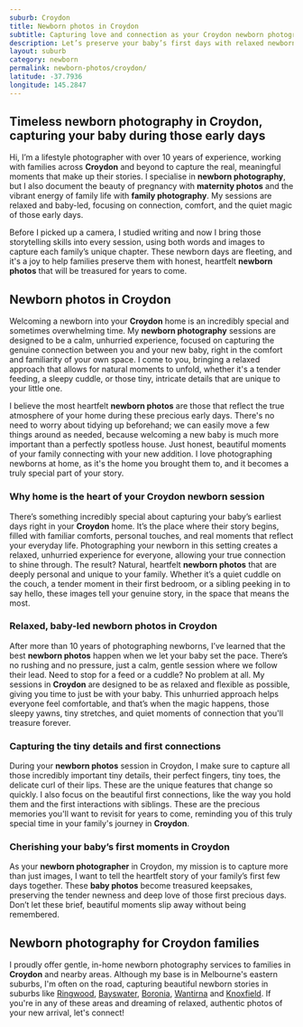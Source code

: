 ```yaml
---
suburb: Croydon
title: Newborn photos in Croydon
subtitle: Capturing love and connection as your Croydon newborn photographer
description: Let’s preserve your baby’s first days with relaxed newborn photography in Croydon, perfect for families who want a laid back experience.
layout: suburb
category: newborn
permalink: newborn-photos/croydon/
latitude: -37.7936
longitude: 145.2847
---
```


## Timeless newborn photography in Croydon, capturing your baby during those early days

Hi, I’m a lifestyle photographer with over 10 years of experience, working with families across **Croydon** and beyond to capture the real, meaningful moments that make up their stories. I specialise in **newborn photography**, but I also document the beauty of pregnancy with **maternity photos** and the vibrant energy of family life with **family photography**. My sessions are relaxed and baby-led, focusing on connection, comfort, and the quiet magic of those early days.

Before I picked up a camera, I studied writing and now I bring those storytelling skills into every session, using both words and images to capture each family’s unique chapter. These newborn days are fleeting, and it's a joy to help families preserve them with honest, heartfelt **newborn photos** that will be treasured for years to come.

## Newborn photos in Croydon

Welcoming a newborn into your **Croydon** home is an incredibly special and sometimes overwhelming time. My **newborn photography** sessions are designed to be a calm, unhurried experience, focused on capturing the genuine connection between you and your new baby, right in the comfort and familiarity of your own space. I come to you, bringing a relaxed approach that allows for natural moments to unfold, whether it's a tender feeding, a sleepy cuddle, or those tiny, intricate details that are unique to your little one.

I believe the most heartfelt **newborn photos** are those that reflect the true atmosphere of your home during these precious early days. There's no need to worry about tidying up beforehand; we can easily move a few things around as needed, because welcoming a new baby is much more important than a perfectly spotless house. Just honest, beautiful moments of your family connecting with your new addition. I love photographing newborns at home, as it's the home you brought them to, and it becomes a truly special part of your story.

### Why home is the heart of your Croydon newborn session

There’s something incredibly special about capturing your baby’s earliest days right in your **Croydon** home. It’s the place where their story begins, filled with familiar comforts, personal touches, and real moments that reflect your everyday life. Photographing your newborn in this setting creates a relaxed, unhurried experience for everyone, allowing your true connection to shine through. The result? Natural, heartfelt **newborn photos** that are deeply personal and unique to your family. Whether it’s a quiet cuddle on the couch, a tender moment in their first bedroom, or a sibling peeking in to say hello, these images tell your genuine story, in the space that means the most.

### Relaxed, baby-led newborn photos in Croydon

After more than 10 years of photographing newborns, I’ve learned that the best **newborn photos** happen when we let your baby set the pace. There’s no rushing and no pressure, just a calm, gentle session where we follow their lead. Need to stop for a feed or a cuddle? No problem at all. My sessions in **Croydon** are designed to be as relaxed and flexible as possible, giving you time to just be with your baby. This unhurried approach helps everyone feel comfortable, and that’s when the magic happens, those sleepy yawns, tiny stretches, and quiet moments of connection that you'll treasure forever.

### Capturing the tiny details and first connections

During your **newborn photos** session in Croydon, I make sure to capture all those incredibly important tiny details, their perfect fingers, tiny toes, the delicate curl of their lips. These are the unique features that change so quickly. I also focus on the beautiful first connections, like the way you hold them and the first interactions with siblings. These are the precious memories you'll want to revisit for years to come, reminding you of this truly special time in your family's journey in **Croydon**.

### Cherishing your baby’s first moments in Croydon

As your **newborn photographer** in Croydon, my mission is to capture more than just images, I want to tell the heartfelt story of your family’s first few days together. These **baby photos** become treasured keepsakes, preserving the tender newness and deep love of those first precious days. Don’t let these brief, beautiful moments slip away without being remembered.

## Newborn photography for Croydon families

I proudly offer gentle, in-home newborn photography services to families in **Croydon** and nearby areas. Although my base is in Melbourne's eastern suburbs, I'm often on the road, capturing beautiful newborn stories in suburbs like [Ringwood](newborn-photos/ringwood/), [Bayswater](newborn-photos/bayswater/), [Boronia](newborn-photos/boronia/), [Wantirna](newborn-photos/wantirna/) and [Knoxfield](newborn-photos/knoxfield/). If you're in any of these areas and dreaming of relaxed, authentic photos of your new arrival, let's connect!